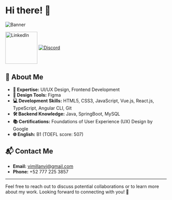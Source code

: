 # Hi there! 👋

![Banner](https://github.com/vimillan/vimillan/assets/67834307/75dae471-c666-4919-b9ab-cea3a1046b18)

[<img align="center" alt="LinkedIn" width="100px" src="https://img.shields.io/badge/linkedin-%230077B5.svg?&style=for-the-badge&logo=linkedin&logoColor=white" />](https://www.linkedin.com/in/violeta-millan/)
[<img align="center" alt="Discord" src="https://img.shields.io/badge/Join%20my%20Discord-%237289DA.svg?&style=for-the-badge&logo=discord&logoColor=white" />](https://discord.gg/zecJgR9y)

## 🚀 About Me
- **🌟 Expertise:** UI/UX Design, Frontend Development
- **🎨 Design Tools:** Figma
- **💻 Development Skills:** HTML5, CSS3, JavaScript, Vue.js, React.js, TypeScript, Angular CLI, Git
- **🛠 Backend Knowledge:** Java, SpringBoot, MySQL
- **📚 Certifications:** Foundations of User Experience (UX) Design by Google
- **🌐 English:** B1 (TOEFL score: 507)

## 📬 Contact Me
- **Email:** [vimillanvi@gmail.com](mailto:vimillanvi@gmail.com)
- **Phone:** +52 777 225 3857

---

Feel free to reach out to discuss potential collaborations or to learn more about my work. Looking forward to connecting with you! 🚀
